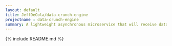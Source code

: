 ```yaml
---
layout: default
title: JeffDeCola/data-crunch-engine
projectname : data-crunch-engine
summary: A lightweight asynchronous microservice that will receive data, crunch data and return the results. You provide the data crunching algorithm.
---
```


{% include README.md %}
